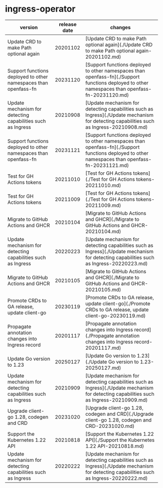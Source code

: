 # ingress-operator	


|version|release date|changes|
|---|---|---|
|Update CRD to make Path optional again|20201102|[Update CRD to make Path optional again](./Update CRD to make Path optional again-20201102.md)|
|Support functions deployed to other namespaces than openfass-fn|20231120|[Support functions deployed to other namespaces than openfass-fn](./Support functions deployed to other namespaces than openfass-fn-20231120.md)|
|Update mechanism for detecting capabilities such as Ingress|20210908|[Update mechanism for detecting capabilities such as Ingress](./Update mechanism for detecting capabilities such as Ingress-20210908.md)|
|Support functions deployed to other namespaces than openfass-fn|20231121|[Support functions deployed to other namespaces than openfass-fn](./Support functions deployed to other namespaces than openfass-fn-20231121.md)|
|Test for GH Actions tokens|20211010|[Test for GH Actions tokens](./Test for GH Actions tokens-20211010.md)|
|Test for GH Actions tokens|20211009|[Test for GH Actions tokens](./Test for GH Actions tokens-20211009.md)|
|Migrate to GitHub Actions and GHCR|20210104|[Migrate to GitHub Actions and GHCR](./Migrate to GitHub Actions and GHCR-20210104.md)|
|Update mechanism for detecting capabilities such as Ingress|20220223|[Update mechanism for detecting capabilities such as Ingress](./Update mechanism for detecting capabilities such as Ingress-20220223.md)|
|Migrate to GitHub Actions and GHCR|20210105|[Migrate to GitHub Actions and GHCR](./Migrate to GitHub Actions and GHCR-20210105.md)|
|Promote CRDs to GA release, update client-go|20230119|[Promote CRDs to GA release, update client-go](./Promote CRDs to GA release, update client-go-20230119.md)|
|Propagate annotation changes into Ingress record|20201117|[Propagate annotation changes into Ingress record](./Propagate annotation changes into Ingress record-20201117.md)|
|Update Go version to 1.23|20250127|[Update Go version to 1.23](./Update Go version to 1.23-20250127.md)|
|Update mechanism for detecting capabilities such as Ingress|20210909|[Update mechanism for detecting capabilities such as Ingress](./Update mechanism for detecting capabilities such as Ingress-20210909.md)|
|Upgrade client-go 1.28, codegen and CRD|20231020|[Upgrade client-go 1.28, codegen and CRD](./Upgrade client-go 1.28, codegen and CRD-20231020.md)|
|Support the Kubernetes 1.22 API|20210818|[Support the Kubernetes 1.22 API](./Support the Kubernetes 1.22 API-20210818.md)|
|Update mechanism for detecting capabilities such as Ingress|20220222|[Update mechanism for detecting capabilities such as Ingress](./Update mechanism for detecting capabilities such as Ingress-20220222.md)|
